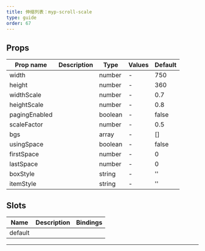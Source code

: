 ```yaml
---
title: 伸缩列表：myp-scroll-scale
type: guide
order: 67
---
```


## Props

| Prop name     | Description | Type    | Values | Default |
| ------------- | ----------- | ------- | ------ | ------- |
| width         |             | number  | -      | 750     |
| height        |             | number  | -      | 360     |
| widthScale    |             | number  | -      | 0.7     |
| heightScale   |             | number  | -      | 0.8     |
| pagingEnabled |             | boolean | -      | false   |
| scaleFactor   |             | number  | -      | 0.5     |
| bgs           |             | array   | -      | []      |
| usingSpace    |             | boolean | -      | false   |
| firstSpace    |             | number  | -      | 0       |
| lastSpace     |             | number  | -      | 0       |
| boxStyle      |             | string  | -      | ''      |
| itemStyle     |             | string  | -      | ''      |

## Slots

| Name    | Description | Bindings |
| ------- | ----------- | -------- |
| default |             |          |

---
